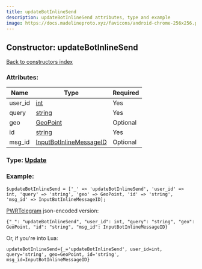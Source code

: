 ```yaml
---
title: updateBotInlineSend
description: updateBotInlineSend attributes, type and example
image: https://docs.madelineproto.xyz/favicons/android-chrome-256x256.png
---
```

## Constructor: updateBotInlineSend  
[Back to constructors index](index.md)



### Attributes:

| Name     |    Type       | Required |
|----------|---------------|----------|
|user\_id|[int](../types/int.md) | Yes|
|query|[string](../types/string.md) | Yes|
|geo|[GeoPoint](../types/GeoPoint.md) | Optional|
|id|[string](../types/string.md) | Yes|
|msg\_id|[InputBotInlineMessageID](../types/InputBotInlineMessageID.md) | Optional|



### Type: [Update](../types/Update.md)


### Example:

```
$updateBotInlineSend = ['_' => 'updateBotInlineSend', 'user_id' => int, 'query' => 'string', 'geo' => GeoPoint, 'id' => 'string', 'msg_id' => InputBotInlineMessageID];
```  

[PWRTelegram](https://pwrtelegram.xyz) json-encoded version:

```
{"_": "updateBotInlineSend", "user_id": int, "query": "string", "geo": GeoPoint, "id": "string", "msg_id": InputBotInlineMessageID}
```


Or, if you're into Lua:  


```
updateBotInlineSend={_='updateBotInlineSend', user_id=int, query='string', geo=GeoPoint, id='string', msg_id=InputBotInlineMessageID}

```


